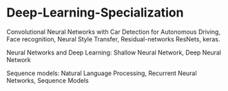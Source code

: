 # Deep-Learning-Specialization
Convolutional Neural Networks with 
Car Detection for Autonomous Driving,
Face recognition,
Neural Style Transfer,
Residual-networks ResNets,
keras.

Neural Networks and Deep Learning: Shallow Neural Network, Deep Neural Network

Sequence models: Natural Language Processing, Recurrent Neural Networks, Sequence Models
